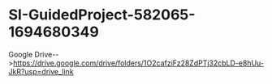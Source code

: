 # SI-GuidedProject-582065-1694680349
Google Drive-->https://drive.google.com/drive/folders/1O2cafziFz28ZdPTj32cbLD-e8hUu-JkR?usp=drive_link
